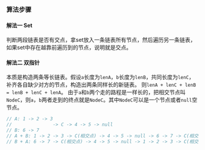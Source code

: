 ### 算法步骤

#### 解法一 Set
判断两段链表是否有交点，拿set放入一条链表所有节点，然后遍历另一条链表，如果set中存在越靠前遍历到的节点，说明就是交点。

#### 解法二 双指针

本质是构造两条等长链表。假设`a`长度为`lenA`，`b`长度为`lenB`，共同长度为`lenC`，补齐各自缺少对方的节点，构造出两条同样长的新链表。
则`lenA + lenC + lenB = lenB + lenC + lenA`。 由于`a`和`b`两个走的路程是一样长的，把相交节点叫`NodeC`，则`a`，`b`两者走到的终点就是`NodeC`。其中`NodeC`可以是一个节点或者`null`空节点。
```ts
// A: 1 -> 2 -> 3 
//               -> C -> 4 -> 5 -> null
// B: 6 -> 7 
// A + B: 1 -> 2 -> 3 -> C(相交点) -> 4 -> 5 -> null -> 6 -> 7 -> C(相交点) -> 4 -> 5 -> null
// B + A: 6 -> 7 -> C(相交点) -> 4 -> 5 -> null -> 1 -> 2 -> 3 -> C(相交点) -> 4 -> 5 -> null
```